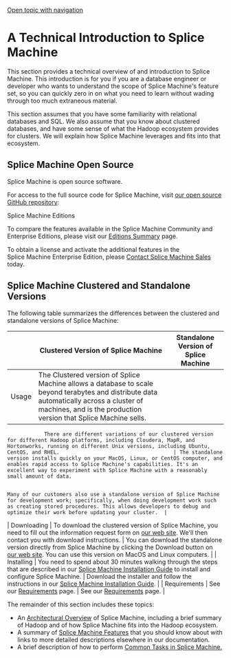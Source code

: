 [Open topic with navigation](../../index.html#OnPremise/GettingStarted/ProductOverview.html)

[]()A Technical Introduction to Splice Machine
==============================================

This section provides a technical overview of and introduction to Splice Machine. This introduction is for you if you are a database engineer or developer who wants to understand the scope of Splice Machine's feature set, so you can quickly zero in on what you need to learn without wading through too much extraneous material.

This section assumes that you have some familiarity with relational databases and SQL. We also assume that you know about clustered databases, and have some sense of what the Hadoop ecosystem provides for clusters. We will explain how Splice Machine leverages and fits into that ecosystem.

Splice Machine Open Source
--------------------------

Splice Machine is open source software.

For access to the full source code for Splice Machine, visit [our open source GitHub repository](https://github.com/splicemachine/spliceengine "Click to navigate to the Splice Machine Open Source GitHub repository (opens in new tab)"): 

Splice Machine Editions

To compare the features available in the Splice Machine Community and Enterprise Editions, please visit our <span class="ItalicFont">[Editions Summary](SpliceEditions.html)</span> page.

To obtain a license and activate the additional features in the Splice Machine <span class="ItalicFont">Enterprise Edition</span>, <span class="noteEnterpriseNote">please [Contact Splice Machine Sales](http://www.splicemachine.com/company/contact-us/) today.</span>

Splice Machine Clustered and Standalone Versions
------------------------------------------------

The following table summarizes the differences between the clustered and standalone versions of Splice Machine:

|              | Clustered Version of Splice Machine                                                                                                                                                                                                           | Standalone Version of Splice Machine                                                                                                                                                                                                                            |
|--------------|-----------------------------------------------------------------------------------------------------------------------------------------------------------------------------------------------------------------------------------------------|-----------------------------------------------------------------------------------------------------------------------------------------------------------------------------------------------------------------------------------------------------------------|
| Usage        | The <span class="ItalicFont">Clustered version</span> of Splice Machine allows a database to scale beyond terabytes and distribute data automatically across a cluster of machines, and is the production version that Splice Machine sells.  
                                                                                                                                                                                                                                                               
                There are different variations of our clustered version for different Hadoop platforms, including Cloudera, MapR, and Hortonworks, running on different Unix versions, including Ubuntu, CentOS, and RHEL.                                     | The standalone version installs quickly on your MacOS, Linux, or CentOS computer, and enables rapid access to Splice Machine's capabilities. It's an excellent way to experiment with Splice Machine with a reasonably small amount of data.                    
                                                                                                                                                                                                                                                                                                                                                                                                                                                                                                                                 
                                                                                                                                                                                                                                                                Many of our customers also use a standalone version of Splice Machine for development work; specifically, when doing development work such as creating stored procedures. This allows developers to debug and optimize their work before updating your cluster.  |
| Downloading  | To download the clustered version of Splice Machine, you need to fill out the information request form on [our web site](http://www.splicemachine.com/company/contact-us/). We'll then contact you with download instructions.                | You can download the standalone version directly from Splice Machine by clicking the <span class="AppCommand">Download</span> button on [our web site](http://www.splicemachine.com/). You can use this version on MacOS and Linux computers.                   |
| Installing   | You need to spend about 30 minutes walking through the steps that are described in our [Splice Machine Installation Guide](../InstallingSpliceMachine/Intro.InstallationGuide.html) to install and configure Splice Machine.                  | Download the installer and follow the instructions in our [Splice Machine Installation Guide](../InstallingSpliceMachine/Intro.InstallationGuide.html).                                                                                                         |
| Requirements | See our [Requirements](Requirements.html) page.                                                                                                                                                                                               | See our [Requirements](Requirements.html) page.                                                                                                                                                                                                                 |

The remainder of this section includes these topics:

-   An [Architectural Overview](ArchitectureOvervew.html) of Splice Machine, including a brief summary of Hadoop and of how Splice Machine fits into the Hadoop ecosystem.
-   A summary of [Splice Machine Features](FeatureOvervew.html) that you should know about with links to more detailed descriptions elsewhere in our documentation.
-   A brief description of how to perform [Common Tasks in Splice Machine.](TaskOverview.html)

 


